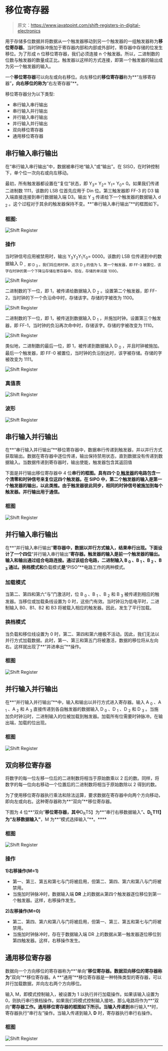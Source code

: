 # 移位寄存器

> 原文：<https://www.javatpoint.com/shift-registers-in-digital-electronics>

用于存储多位数据并将数据从一个触发器移动到另一个触发器的一组触发器称为**移位寄存器**。当时钟脉冲施加于寄存器内部和内部或外部时，寄存器中存储的位发生移位。为了形成 n 位移位寄存器，我们必须连接 n 个触发器。所以，二进制数的位数与触发器的数量成正比。触发器以这样的方式连接，即第一个触发器的输出成为另一个触发器的输入。

一个**移位寄存器**可以向左或向右移位。向左移位的**移位寄存器**称为**“左移寄存器”**，向右移位的称为**“右左寄存器”**。

移位寄存器分为以下类型:

*   串行输入串行输出
*   串行输入并行输出
*   并行输入串行输出
*   并行输入并行输出
*   双向移位寄存器
*   通用移位寄存器

## 串行输入串行输出

在“串行输入串行输出”中，数据被串行地“输入”或“输出”。在 SISO，在时钟控制下，单个位一次向右或向左移动。

最初，所有触发器都设置在“复位”状态，即 Y<sub>3</sub>= Y<sub>2</sub>= Y<sub>1</sub>= Y<sub>0</sub>= 0。如果我们传递二进制数 1111，该数的 LSB 位首先应用于 Din 位。第三触发器即 FF-3 的 D3 输入端直接连接到串行数据输入端 D3。输出 Y <sub>3</sub> 传递给下一个触发器的数据输入 d <sub>2</sub> 。这个过程对于其余的触发器保持不变。**“串行输入串行输出”**的框图如下。

### 框图:

![Shift Register](img/2595f7b880345f1821f14aa7bd342218.png)

### 操作

当时钟信号应用被禁用时，输出 Y<sub>3</sub>Y<sub>2</sub>Y<sub>1</sub>Y<sub>0</sub>= 0000。该数的 LSB 位传递到中的数据输入 D <sub>，即 D <sub>3</sub> 。我们将应用时钟，这次 D <sub>3</sub> 的值为 1。第一个触发器，即 FF-3 被置位，该字在时钟的第一个下降沿存储在寄存器中。现在，存储的单词是 1000。</sub>

![Shift Register](img/d074e44f6f814d563bd20a51cb180ff9.png)

二进制数的下一位，即 1，被传递给数据输入 D <sub>2</sub> 。设置第二个触发器，即 FF-2，当时钟的下一个负沿命中时，存储该字。存储的字被改为 1100。

![Shift Register](img/8b4be176bb794ae499c344f910dd6b83.png)

二进制数的下一位，即 1，被传送到数据输入 D <sub>1</sub> ，并施加时钟。设置第三个触发器，即 FF-1，当时钟的负沿再次命中时，存储该字。存储的字被改变为 1110。

![Shift Register](img/002c741aae5eb14097def724926e04f0.png)

类似地，二进制数的最后一位，即 1，被传递到数据输入 D <sub>0</sub> ，并且时钟被施加。最后一个触发器，即 FF-0 被置位，当时钟的负沿到达时，该字被存储。存储的字被改变为 1111。

![Shift Register](img/6d895a186fa4f419e137d1257b8d0758.png)

### 真值表

![Shift Register](img/9fe31bfa636f594f7c6f6b14ab4e1081.png)

### 波形

![Shift Register](img/daaaf88f9cca01ac94981730207256bf.png)

## 串行输入并行输出

在**“串行输入并行输出”**移位寄存器中，数据串行传递到触发器，并以并行方式获取输出。数据在寄存器中逐位传递，输出保持禁用状态，直到数据没有传递到数据输入。当数据传递到寄存器时，输出使能，触发器包含其返回值

下面是并行输出移位寄存器中 4 位**串行的框图。具有四个 [D 触发器](d-flip-flop-in-digital-electronics)的电路包含一个清零和时钟信号来复位这四个触发器。在 **SIPO** 中，第二个触发器的输入是第一个触发器的输出，以此类推。由于触发器彼此同步，相同的时钟信号被施加到每个触发器。并行输出用于通信。**

### 框图

![Shift Register](img/3d72100235f3527c271a9e0edc68d94b.png)

## 并行输入串行输出

在**“并行输入串行输出”**寄存器中，数据以并行方式输入，结果串行出现。下面设计了一个四位**“并行输入串行输出”**寄存器。触发器的输入是前一个触发器的输出。输入和输出通过组合电路连接。通过该组合电路，二进制输入 B <sub>0</sub> 、B <sub>1</sub> 、B <sub>2</sub> 、B <sub>3</sub> 通过。**换档模式**和**负载模式**是**“PISO”**电路工作的两种模式。

### 加载模式

当第二、第四和第六“与”门激活时，位 B <sub>0</sub> 、B <sub>1</sub> 、B <sub>2</sub> 和 B <sub>3</sub> 被传递到相应的触发器。当移位或加载条线设置为 0 时，这些门有效。当时钟沿为低电平时，二进制输入 B0、B1、B2 和 B3 将被载入相应的触发器。因此，发生了平行加载。

### 换档模式

当负载和移位线设置为 0 时，第二、第四和第六栅极不活动。因此，我们无法以并行方式加载数据。此时，第一、第三和第五门将被激活，数据的移位将从左向右。这样就出现了**“并进串出”**操作。

### 框图

![Shift Register](img/98bcf573d3ff8f1c736233f295851d68.png)

## 并行输入并行输出

在**“并行输入并行输出”**中，输入和输出以并行方式进入寄存器。输入 A <sub>0</sub> 、A <sub>1</sub> 、A <sub>2</sub> 和 A <sub>3</sub> 直接传递到各自触发器的数据输入 D <sub>0</sub> 、D <sub>1</sub> 、D <sub>2</sub> 和 D <sub>3</sub> 。当施加负时钟沿时，二进制输入的位被加载到触发器。加载所有位需要时钟脉冲。在输出端，加载的位出现。

### 框图

![Shift Register](img/160cd4d5a2a4f0df8b620841e1f1e22d.png)

## 双向移位寄存器

将数字的每一位左移一位后的二进制数将相当于原始数乘以 2 后的数。同样，将数字的每一位向右移动一个位置后的二进制数将相当于原始数除以 2 得到的数。

为了使用移位寄存器执行乘法和除法运算，要求数据在寄存器中向两个方向移动，即向左或向右。这种寄存器称为**“双向”**移位寄存器。

下图为 4 位**“双向”**移位寄存器，其中**D<sub>R</sub>T5】为**“串行右移数据输入”**、**D<sub>L</sub>T11】为**“左移数据输入”**，M 为**“模式选择输入”**。****

### 框图

![Shift Register](img/8c213c354727835607b2bca856dba0eb.png)

### 操作

**1)右移操作(M=1)**

*   第一、第三、第五和第七与门将被启用，但第二、第四、第六和第八与门将被禁用。
*   当施加时钟脉冲时，数据输入端 **DR** 上的数据从第四个触发器逐位移位到第一个触发器。这样，右移操作发生。

**2)左移操作(M=0)**

*   第二、第四、第六和第八与门将被启用，但第一、第三、第五和第七与门将被禁用。
*   当施加时钟脉冲时，存在于数据输入端 DR 上的数据从第一触发器逐位移位到第四触发器。这样，右移操作发生。

## 通用移位寄存器

数据向一个方向移位的寄存器称为**“单向”**移位寄存器。数据双向移位的寄存器称为**“双向”**移位寄存器。A **“通用”**移位寄存器是一种特殊类型的寄存器，可以并行加载数据，并向左右两个方向移位。

输入 M，即模式控制输入，被设置为 1 以执行并行加载操作。如果该输入设置为 0，则执行串行换档操作。如果我们将模式控制输入接地，那么电路将作为**“双向”**寄存器工作。通用移位寄存器的框图如下所示。当输入传递到**串行输入**时，寄存器执行“串行左”操作。当输入传递到输入 **D** 时，寄存器执行串行右操作。

### 框图

![Shift Register](img/473d1b47c27faa6475958a18be032906.png)

* * *